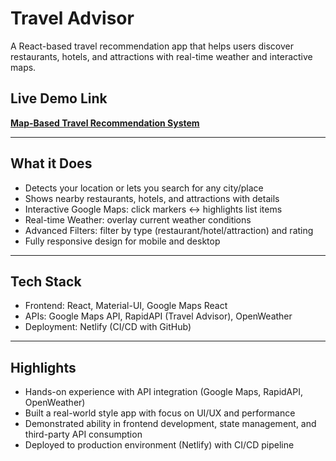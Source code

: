 # Travel Advisor

A React-based travel recommendation app that helps users discover restaurants, hotels, and attractions with real-time weather and interactive maps.  

## Live Demo Link  
**[Map-Based Travel Recommendation System](https://travel-rco-sys.netlify.app/)**


---

## What it Does
- Detects your location or lets you search for any city/place  
- Shows nearby restaurants, hotels, and attractions with details  
- Interactive Google Maps: click markers ↔ highlights list items  
- Real-time Weather: overlay current weather conditions  
- Advanced Filters: filter by type (restaurant/hotel/attraction) and rating  
- Fully responsive design for mobile and desktop  

---

## Tech Stack
- Frontend: React, Material-UI, Google Maps React  
- APIs: Google Maps API, RapidAPI (Travel Advisor), OpenWeather  
- Deployment: Netlify (CI/CD with GitHub)  

---

## Highlights
- Hands-on experience with API integration (Google Maps, RapidAPI, OpenWeather)  
- Built a real-world style app with focus on UI/UX and performance  
- Demonstrated ability in frontend development, state management, and third-party API consumption  
- Deployed to production environment (Netlify) with CI/CD pipeline  
